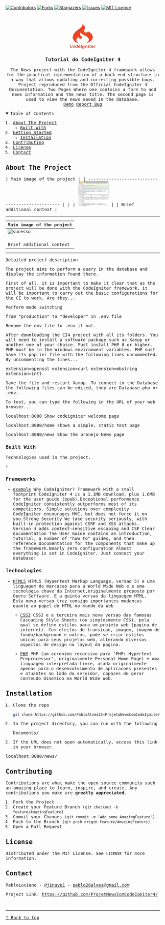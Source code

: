[![Contributors][contributors-shield]][contributors-url]
[![Forks][forks-shield]][forks-url]
[![Stargazers][stars-shield]][stars-url]
[![Issues][issues-shield]][issues-url]
[![MIT License][license-shield]][license-url]


<!-- 

CTRL + H

Find    -> <https://pabloalves26.github.io/portfoliopro/>
Replace -> Repo name   [e.g. Portfolio]


Find    -> <PORT>
Replace -> Port number [e.g. 4321]

-->

<!-- PROJECT LOGO -->
<br />
<samp>
<p align="center">
  <a href="https://github.com/PabloAlves26/<ProjetoNewsComCodeIgniter4>">
    <img src="./public/assets/logo.svg" alt="Logo" width="100" height="80">
  </a>

  <h3 align="center" id="bio">Tutorial do CodeIgniter 4</h3>

  <p align="center">
    The News project with the CodeIgniter 4 framework allows for the practical implementation of a back end structure in a way that allows updating and correcting possible bugs. Project reproduced from the Official CodeIgniter 4 Documentation. 
    Two Pages Where one contains a form to add news information and the news title. The second page is used to view the news saved in the database.
    <br />
    <a href="#">Demo</a>
    <a href="https://github.com/PabloAlves26/<ProjetoNewsComCodeIgniter4>/issues">Report Bug</a>
  </p>
</p>

<!-- TABLE OF CONTENTS -->
<details open="open">
  <summary>Table of Contents</summary>
  <ol>
    <li>
      <a href="#about-the-project">About The Project</a>
      <ul>
        <li><a href="#built-with">Built With</a></li>
      </ul>
    </li>
    <li>
      <a href="#getting-started">Getting Started</a>
      <ul>
        <li><a href="#installation">Installation</a></li>
      </ul>
    </li>
    <li><a href="#contributing">Contributing</a></li>
    <li><a href="#license">License</a></li>
    <li><a href="#contact">Contact</a></li>
  </ol>
</details>

<!-- ABOUT THE PROJECT -->

## About The Project

| Main image of the project                     |
| ------------------------------------------------ |                                    |
| <img src="./public/assets/banco.png" alt="Banco" width="100" height="80">   |
| Brief additional context                         |

<hr>

| Main image of the project                     |
| ------------------------------------------------ |
| <img src="./public/assets/sucesso.png" alt="sucesso" width="100" height="80">   |
| <br>                                               |
| Brief additional context                         |

<hr>

Detailed project description

The project aims to perform a query in the database and display the information found there.

First of all, it is important to make it clear that as the project will be done with the CodeIgniter framework, it will be important to carry out the basic configurations for the CI to work.
Are they...

Perform mode switching

from "production" to "developer" in .env file

Rename the env file to .env if not.

After downloading the CI4 project with all its folders. You will need to install a software package such as Xampp or another one of your choice. Must install PHP 8 or higher.
PHP must be in the Windows environment variables.
PHP must have its php.ini file
with the following lines uncommented.
By uncommenting the lines...

extension=openssl
extension=curl
extension=mbstring
extension=intl

Save the file and restart Xampp.
To connect to the Database the following files can be edited, they are Database.php or .env.

To test, you can type the following in the URL of your web browser...

localhost:8080
Show codeigniter welcome page

localhost:8080/home
shows a simple, static test page

localhost:8080/news
Show the pronejo News page

### Built With

Technologies used in the project.

!<!--### Libraries-->

 <!--[example.js](https://example.js)
  Brief description explaining what the library does-->

<!-- - [example2.js](https://example2.js)
  Brief description explaining what the library does -->

### Frameworks

- [example](https://www.codeigniter.com/user_guide/intro/index.html)
  Why CodeIgniter?
Framework with a small footprint
CodeIgniter 4 is a 1.1MB download, plus 1.6MB for the user guide (epub).Exceptional performance
CodeIgniter consistently outperforms most of its competitors.
Simple solutions over complexity
CodeIgniter encourages MVC, but does not force it on you.Strong Security
We take security seriously, with built-in protection against CSRF and XSS attacks. Version 4 adds context-sensitive escaping and CSP
Clear documentation
The User Guide contains an introduction, tutorial, a number of "how to" guides, and then reference documentation for the components that make up the framework.Nearly zero configuration
Almost everything is set in CodeIgniter. Just connect your database!

<!--- [example](https://example.com/)
  Brief description explaining what the framework does -->

<!--### Plugins

 [@example](https://example.com/)
  Brief description explaining what the plugin does -->

### Technologies

- [HTML5](https://www.w3.org/TR/2014/REC-html5-20141028/)
HTML5 (Hypertext Markup Language, versao 5) e uma linguagem de marcacao para a World Wide Web e e uma tecnologia chave da Internet,originalmente proposto por Opera Software. E a quinta versao da linguagem HTML. Esta nova versao traz consigo importantes mudancas quanto ao papel do HTML no mundo da Web

  - [CSS3](https://www.w3.org/TR/2001/WD-css3-roadmap-20010523/)
CSS3 e a terceira mais nova versao das famosas Cascading Style Sheets (ou simplesmente CSS), pela qual se define estilos para um projeto web (pagina de internet). Com efeitos de transicao, imagem, imagem de fundo/background e outros, pode-se criar estilos unicos para seus projetos web, alterando diversos aspectos de design no layout da pagina.

  - [PHP](https://www.php.net/)
PHP (um acronimo recursivo para "PHP: Hypertext Preprocessor", originalmente Personal Home Page) e uma linguagem interpretada livre, usada originalmente apenas para o desenvolvimento de aplicacoes presentes e atuantes no lado do servidor, capazes de gerar conteudo dinamico na World Wide Web.

<!--### Other things (if necessary)-->

<!-- GETTING STARTED -->

## Installation

1. Clone the repo

   ```sh
   git clone https://github.com/PabloAlves26<ProjetoNewsComCodeIgniter4>.git
   ```

<!--2. Install dependencies (you can use npm, pnpm, yarn or anything else)

   ```sh
   pnpm i
   ```-->

2. In the project directory, you can run with the following

   Documents/

3. If the URL does not open automatically, access this link in your browser.

  localhost:8080/news/

<!--4. To access on your smartphone, use the same network and replace `localhost` with the machine address. `e.g. http://10.0.0.38:<PORT>`

   ```
     IPv4 Address: 10.0.0.38
     Port: <PORT>
     Access URL: http://10.0.0.38:<PORT>
   ``` -->

   <!-- CONTRIBUTING -->

## Contributing

Contributions are what make the open source community such an amazing place to learn, inspire, and create. Any contributions you make are **greatly appreciated**.

1. Fork the Project
2. Create your Feature Branch (`git checkout -b feature/AmazingFeature`)
3. Commit your Changes (`git commit -m 'Add some AmazingFeature'`)
4. Push to the Branch (`git push origin feature/AmazingFeature`)
5. Open a Pull Request

<!-- LICENSE -->

## License

Distributed under the MIT License. See `LICENSE` for more information.

<!-- CONTACT -->

## Contact

PabloLuciano - [@jinuye1](https://pabloalves26.github.io/portfoliopro/) - pablo26alves@gmail.com

Project Link: [https://github.com/ProjetNewsComCodeIgniter4/<ProjetoNewsComCodeIgniter4>](https://github.com/PabloAlves26/<ProjetoNewsComCodeIgniter4>) <br>

<!-- MARKDOWN LINKS & IMAGES -->
<!-- https://www.markdownguide.org/basic-syntax/#reference-style-links -->

[contributors-shield]: https://img.shields.io/github/contributors/PabloAlves26/<https://pabloalves26.github.io/portfoliopro/>.svg?style=for-the-badge
[contributors-url]: https://github.com/PabloAlves26/<https://pabloalves26.github.io/portfoliopro/>/graphs/contributors
[forks-shield]: https://img.shields.io/github/forks/PabloAlves26/<https://pabloalves26.github.io/portfoliopro/>.svg?style=for-the-badge
[forks-url]: https://github.com/PabloAlves26/<https://pabloalves26.github.io/portfoliopro/>/network/members
[stars-shield]: https://img.shields.io/github/stars/PabloAlves26/<https://pabloalves26.github.io/portfoliopro/>.svg?style=for-the-badge
[stars-url]: https://github.com/PabloAlves26/<https://pabloalves26.github.io/portfoliopro/>/stargazers
[issues-shield]: https://img.shields.io/github/issues/PabloAlves26/<https://pabloalves26.github.io/portfoliopro/>.svg?style=for-the-badge
[issues-url]: https://github.com/PabloAlves26/<https://pabloalves26.github.io/portfoliopro/>/issues
[license-shield]: https://img.shields.io/github/license/PabloAlves26/<https://pabloalves26.github.io/portfoliopro/>.svg?style=for-the-badge
[license-url]: https://github.com/PabloAlves26/<https://pabloalves26.github.io/portfoliopro/>/blob/master/LICENSE
[license-url]: https://github.com/PabloAlves26/<https://pabloalves26.github.io/portfoliopro/>/blob/master/LICENSE.txt
[project-screenshot]: ./public/screenshots/preview.png
[project-link]: https://example.vercel.app

<br><hr>
[🔼 Back to top](#project-name)
